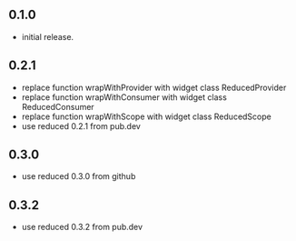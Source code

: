 ## 0.1.0

* initial release.

## 0.2.1

* replace function wrapWithProvider with widget class ReducedProvider
* replace function wrapWithConsumer with widget class ReducedConsumer
* replace function wrapWithScope with widget class ReducedScope
* use reduced 0.2.1 from pub.dev

## 0.3.0

* use reduced 0.3.0 from github

## 0.3.2

* use reduced 0.3.2 from pub.dev

